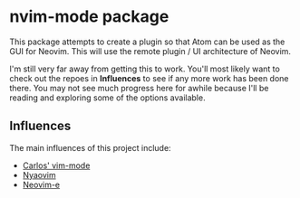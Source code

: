 # nvim-mode package

This package attempts to create a plugin so that Atom can be used as the GUI for Neovim.
This will use the remote plugin / UI architecture of Neovim.

I'm still very far away from getting this to work. You'll most likely want to check out the repoes in **Influences** to see if any more work has been done there. You may not see much progress here for awhile because I'll be reading and exploring some of the options available.

## Influences

The main influences of this project include:
  - [Carlos' vim-mode](https://github.com/carlosdcastillo/vim-mode)
  - [Nyaovim](https://github.com/rhysd/NyaoVim)
  - [Neovim-e](https://github.com/coolwanglu/neovim-e)
